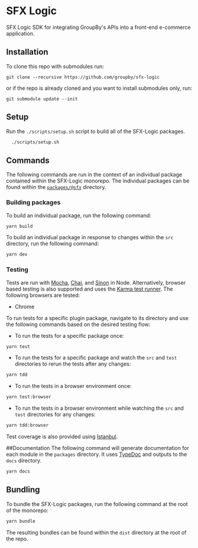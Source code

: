 # SFX Logic
SFX Logic SDK for integrating GroupBy's APIs into a front-end e-commerce application.

## Installation
To clone this repo with submodules run:
```
git clone --recursive https://github.com/groupby/sfx-logic
```
or if the repo is already cloned and you want to install submodules only, run:
```
git submodule update --init
```
## Setup
Run the `./scripts/setup.sh` script to build all of the SFX-Logic packages.
```sh
  ./scripts/setup.sh
```

## Commands
The following commands are run in the context of an individual package contained within the SFX-Logic monorepo. The individual packages can be found within the [`packages/@sfx`](packages/@sfx) directory.

### Building packages
To build an individual package, run the following command:
```sh
yarn build
```

To build an individual package in response to changes within the `src` directory, run the following command:
```sh
yarn dev
```

### Testing
Tests are run with [Mocha](https://mochajs.org/), [Chai](https://www.chaijs.com/), and [Sinon](https://sinonjs.org/) in Node. Alternatively, browser based testing is also supported and uses the [Karma test runner](https://karma-runner.github.io/latest/index.html). The following browsers are tested:

- Chrome

To run tests for a specific plugin package, navigate to its directory and use the following commands based on the desired testing flow:

- To run the tests for a specific package once:
```sh
yarn test
```
- To run the tests for a specific package and watch the `src` and `test` directories to rerun the tests after any changes:
```sh
yarn tdd
```
- To run the tests in a browser environment once:
```sh
yarn test:browser
```
- To run the tests in a browser environment while watching the `src` and `test` directories for any changes:
```sh
yarn tdd:browser
```

Test coverage is also provided using [Istanbul](https://github.com/istanbuljs/istanbuljs).

##Documentation
The following command will generate documentation for each module in the `packages` directory. It uses [TypeDoc](https://typedoc.org/) and outputs to the `docs` directory.
```sh
yarn docs
```

## Bundling
To bundle the SFX-Logic packages, run the following command at the root of the monorepo:
```sh
yarn bundle
```

The resulting bundles can be found within the `dist` directory at the root of the repo.
